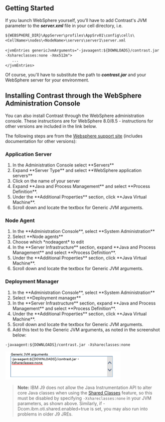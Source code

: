 <!--
title: "Installing Contrast on WebSphere"
description: "JBoss5 and higher agent installation process using Windows or startup script"
tags: "java agent installation websphere IBM"
-->


## Getting Started
If you launch WebSphere yourself, you'll have to add Contrast's JVM parameter to the ***server.xml*** file in your cell directory, i.e. 

```
${WEBSPHERE_DIR}\AppServer\profiles\AppSrv01\config\cells\<CellName>\nodes\<NodeName>\servers\server1\server.xml

<jvmEntries genericJvmArguments="-javaagent:${DOWNLOADS}/contrast.jar -Xshareclasses:none -Xmx512m">
   ...
</jvmEntries>
```

Of course, you'll have to substitute the path to ***contrast.jar*** and your WebSphere server for your environment.

## Installing Contrast through the WebSphere Administration Console
You can also install Contrast through the WebSphere administration console. These instructions are for WebSphere 8.0/8.5 - instructions for other versions are included in the link below.

The following steps are from the [Websphere support site](http://www-01.ibm.com/support/docview.wss?uid=swg21417365) (includes documentation for other versions):

### Application Server

<ol>
<li> In the Administration Console select **Servers** </li>
<li> Expand **Server Type** and select **WebSphere application servers** </li>
<li> Click on the name of your server </li>
<li> Expand **Java and Process Management** and select **Process Definition**. </li>
<li> Under the **Additional Properties** section, click **Java Virtual Machine**. </li>
<li> Scroll down and locate the textbox for Generic JVM arguments. </li>
</ol>

### Node Agent

<ol>
<li> In the **Administration Console**, select **System Administration** </li>
<li> Select **Node agents** </li>
<li> Choose which *nodeagent* to edit </li>
<li> In the **Server Infrastructure** section, expand **Java and Process Management** and select **Process Definition**. </li>
<li> Under the **Additional Properties** section, click **Java Virtual Machine**. </li>
<li> Scroll down and locate the textbox for Generic JVM arguments. </li>
</ol>

### Deployment Manager

<ol>
<li> In the **Administration Console**, select **System Administration** </li>
<li> Select **Deployment manager** </li>
<li> In the **Server Infrastructure** section, expand **Java and Process Management** and select **Process Definition**. </li>
<li> Under the **Additional Properties** section, click **Java Virtual Machine**. </li>
<li> Scroll down and locate the textbox for Generic JVM arguments. </li>
<li> Add this text to the Generic JVM arguments, as noted in the screenshot below: </li>
</ol>

````
-javaagent:${DOWNLOADS}/contrast.jar -Xshareclasses:none
````

<a href="assets/images/KB2-e01.png" rel="lightbox" title="Generic JVM Arguments"><img class="thumbnail" src="assets/images/KB2-e01.png"/></a>

> **Note:** IBM J9 does not allow the Java Instrumentation API to alter core Java classes when using the [Shared Classes](http://www.ibm.com/developerworks/library/j-ibmjava4/index.html) feature, so this must be disabled by specifying ```-Xshareclasses:none``` in your JVM parameters, as shown above. Similarly, if -Dcom.ibm.oti.shared.enabled=true is set, you may also run into problems in older J9 JREs.

